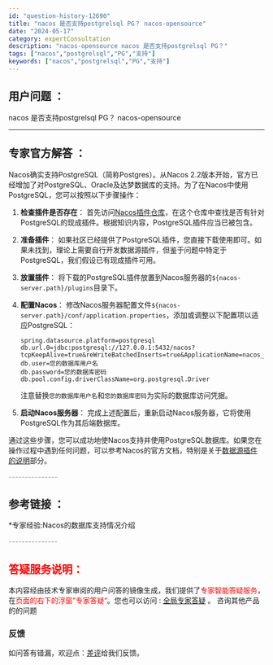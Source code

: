 ```yaml
---
id: "question-history-12690"
title: "nacos 是否支持postgrelsql PG？ nacos-opensource"
date: "2024-05-17"
category: expertConsultation
description: "nacos-opensource nacos 是否支持postgrelsql PG？"
tags: ["nacos","postgrelsql","PG","支持"]
keywords: ["nacos","postgrelsql","PG","支持"]
---
```


## 用户问题 ： 
 nacos 是否支持postgrelsql PG？ nacos-opensource 

---------------
## 专家官方解答 ：

Nacos确实支持PostgreSQL（简称Postgres）。从Nacos 2.2版本开始，官方已经增加了对PostgreSQL、Oracle及达梦数据库的支持。为了在Nacos中使用PostgreSQL，您可以按照以下步骤操作：

1. **检查插件是否存在**：
   首先访问[Nacos插件仓库](https://github.com/nacos-group/nacos-plugin)，在这个仓库中查找是否有针对PostgreSQL的现成插件。根据知识内容，PostgreSQL插件应当已被包含。

2. **准备插件**：
   如果社区已经提供了PostgreSQL插件，您直接下载使用即可。如果未找到，理论上需要自行开发数据源插件，但鉴于问题中特定于PostgreSQL，我们假设已有现成插件可用。

3. **放置插件**：
   将下载的PostgreSQL插件放置到Nacos服务器的`${nacos-server.path}/plugins`目录下。

4. **配置Nacos**：
   修改Nacos服务器配置文件`${nacos-server.path}/conf/application.properties`，添加或调整以下配置项以适应PostgreSQL：
   ```properties
   spring.datasource.platform=postgresql
   db.url.0=jdbc:postgresql://127.0.0.1:5432/nacos?tcpKeepAlive=true&reWriteBatchedInserts=true&ApplicationName=nacos_java
   db.user=您的数据库用户名
   db.password=您的数据库密码
   db.pool.config.driverClassName=org.postgresql.Driver
   ```
   注意替换`您的数据库用户名`和`您的数据库密码`为实际的数据库访问凭据。

5. **启动Nacos服务器**：
   完成上述配置后，重新启动Nacos服务器，它将使用PostgreSQL作为其后端数据库。

通过这些步骤，您可以成功地使Nacos支持并使用PostgreSQL数据库。如果您在操作过程中遇到任何问题，可以参考Nacos的官方文档，特别是关于[数据源插件的说明](https://nacos.io/docs/latest/plugin/datasource-plugin/)部分。


<font color="#949494">---------------</font> 


## 参考链接 ：

*专家经验:Nacos的数据库支持情况介绍 


 <font color="#949494">---------------</font> 
 


## <font color="#FF0000">答疑服务说明：</font> 

本内容经由技术专家审阅的用户问答的镜像生成，我们提供了<font color="#FF0000">专家智能答疑服务</font>，在<font color="#FF0000">页面的右下的浮窗”专家答疑“</font>。您也可以访问 : [全局专家答疑](https://opensource.alibaba.com/chatBot) 。 咨询其他产品的的问题

### 反馈
如问答有错漏，欢迎点：[差评](https://ai.nacos.io/user/feedbackByEnhancerGradePOJOID?enhancerGradePOJOId=13854)给我们反馈。
